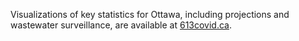 
Visualizations of key statistics for Ottawa, including projections and wastewater surveillance, are available at [613covid.ca](https://613covid.ca/).
